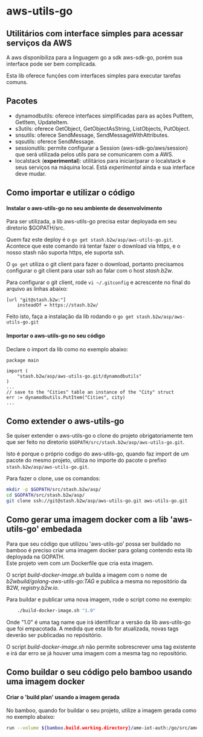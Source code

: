 # aws-utils-go
## Utilitários com interface simples para acessar serviços da AWS

A aws disponibiliza para a linguagem go a sdk aws-sdk-go, porém sua interface pode ser bem complicada.

Esta lib oferece funções com interfaces simples para executar tarefas comuns.

## Pacotes

* dynamodbutils: oferece interfaces simplificadas para as ações PutItem, GetItem, UpdateItem.
* s3utils: oferece GetObject, GetObjectAsString, ListObjects, PutObject.
* snsutils: oferece SendMessage, SendMessageWithAttributes.
* sqsutils: oferece SendMessage.
* sessionutils: permite configurar a Session (aws-sdk-go/aws/session) que será utilizada pelos utils para se comunicarem com a AWS.
* localstack (**experimental**): utilitários para iniciar/parar o localstack e seus serviços na máquina local. Está *experimental* ainda e sua interface deve mudar.

## Como importar e utilizar o código

#### Instalar o aws-utils-go no seu ambiente de desenvolvimento

Para ser utilizada, a lib aws-utils-go precisa estar deployada em seu diretorio $GOPATH/src. 

Quem faz este deploy é o `go get stash.b2w/asp/aws-utils-go.git`. Acontece que este comando irá tentar fazer o download via https, e o nosso stash não suporta https, ele suporta ssh.

O `go get` utiliza o git client para fazer o download, portanto precisamos configurar o git client para usar ssh ao falar com o host *stash.b2w*.

Para configurar o git client, rode `vi ~/.gitconfig` e acrescente no final do arquivo as linhas abaixo:

```
[url "git@stash.b2w:"]
	insteadOf = https://stash.b2w/
```

Feito isto, faça a instalação da lib rodando o `go get stash.b2w/asp/aws-utils-go.git`

#### Importar o aws-utils-go no seu código

Declare o import da lib como no exemplo abaixo:

```golang
package main

import (
    "stash.b2w/asp/aws-utils-go.git/dynamodbutils"
)
...
// save to the "Cities" table an instance of the "City" struct
err := dynamodbutils.PutItem("Cities", city)
...
```

## Como extender o aws-utils-go

Se quiser extender o aws-utils-go o clone do projeto obrigatoriamente tem que ser feito no diretorio `$GOPATH/src/stash.b2w/asp/aws-utils-go.git`.

Isto é porque o próprio codigo do aws-utils-go, quando faz import de um pacote do mesmo projeto, utiliza no importe do pacote o prefixo `stash.b2w/asp/aws-utils-go.git`.

Para fazer o clone, use os comandos:
```sh
mkdir -p $GOPATH/src/stash.b2w/asp/  
cd $GOPATH/src/stash.b2w/asp/  
git clone ssh://git@stash.b2w/asp/aws-utils-go.git aws-utils-go.git  
```

## Como gerar uma imagem docker com a lib 'aws-utils-go' embedada

Para que seu código que utilizou 'aws-utils-go' possa ser buildado no bamboo é preciso criar uma imagem docker para golang 
contendo esta lib deployada na GOPATH.  
Este projeto vem com um Dockerfile que cria esta imagem.

O script *build-docker-image.sh* builda a imagem com o nome de *b2wbuild/golang-aws-utils-go:TAG* e publica a mesma no repositório da B2W, *registry.b2w.io*.

Para buildar e publicar uma nova imagem, rode o script como no exemplo:

```sh
    ./build-docker-image.sh "1.0"
```

Onde "1.0" é uma tag name que irá identificar a versão da lib aws-utils-go que foi empacotada. A medida que esta lib for atualizada, novas tags deverão ser publicadas no repósitório.

O script *build-docker-image.sh* não permite sobrescrever uma tag existente e irá dar erro se já houver uma imagem com a mesma tag no repositório.

## Como buildar o seu código pelo bamboo usando uma imagem docker

#### Criar o 'build plan' usando a imagem gerada

No bamboo, quando for buildar o seu projeto, utilize a imagem gerada como no exemplo abaixo:

```sh
run --volume ${bamboo.build.working.directory}/ame-iot-auth:/go/src/ame-iot-auth --workdir /go/src/ame-iot-auth --rm registry.b2w.io/b2wbuild/golang-aws-utils-go:1.0 /bin/bash -c ./device-api/build.sh
```


